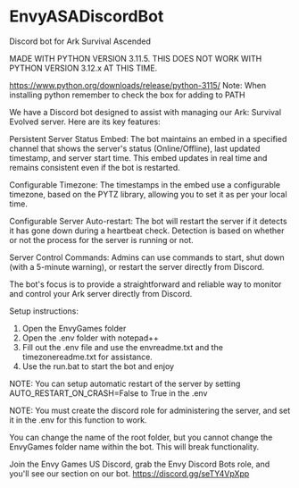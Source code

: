 # EnvyASADiscordBot
Discord bot for Ark Survival Ascended

MADE WITH PYTHON VERSION 3.11.5. THIS DOES NOT WORK WITH PYTHON VERSION 3.12.x AT THIS TIME.

https://www.python.org/downloads/release/python-3115/
Note: When installing python remember to check the box for adding to PATH

We have a Discord bot designed to assist with managing our Ark: Survival Evolved server. Here are its key features:

Persistent Server Status Embed: The bot maintains an embed in a specified channel that shows the server's status (Online/Offline), last updated timestamp, and server start time. This embed updates in real time and remains consistent even if the bot is restarted.

Configurable Timezone: The timestamps in the embed use a configurable timezone, based on the PYTZ library, allowing you to set it as per your local time.

Configurable Server Auto-restart: The bot will restart the server if it detects it has gone down during a heartbeat check. Detection is based on whether or not the process for the server is running or not.

Server Control Commands: Admins can use commands to start, shut down (with a 5-minute warning), or restart the server directly from Discord.

The bot's focus is to provide a straightforward and reliable way to monitor and control your Ark server directly from Discord.

Setup instructions:

1. Open the EnvyGames folder
2. Open the .env folder with notepad++
3. Fill out the .env file and use the envreadme.txt and the timezonereadme.txt for assistance.
4. Use the run.bat to start the bot and enjoy

NOTE: You can setup automatic restart of the server by setting AUTO_RESTART_ON_CRASH=False to True in the .env

NOTE: You must create the discord role for administering the server, and set it in the .env for this function to work.

You can change the name of the root folder, but you cannot change the EnvyGames folder name within the bot. This will break functionality.

Join the Envy Games US Discord, grab the Envy Discord Bots role, and you'll see our section on our bot. 
https://discord.gg/seTY4VpXpp
